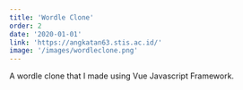 ```yaml
---
title: 'Wordle Clone'
order: 2
date: '2020-01-01'
link: 'https://angkatan63.stis.ac.id/'
image: '/images/wordleclone.png'
---
```


A wordle clone that I made using Vue Javascript Framework.